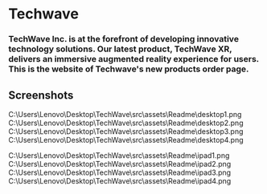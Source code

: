 # Techwave

### TechWave Inc. is at the forefront of developing innovative technology solutions. Our latest product, TechWave XR, delivers an immersive augmented reality experience for users. This is the website of Techwave's new products order page.

## Screenshots
C:\Users\Lenovo\Desktop\TechWave\src\assets\Readme\desktop1.png
C:\Users\Lenovo\Desktop\TechWave\src\assets\Readme\desktop2.png
C:\Users\Lenovo\Desktop\TechWave\src\assets\Readme\desktop3.png
C:\Users\Lenovo\Desktop\TechWave\src\assets\Readme\desktop4.png

C:\Users\Lenovo\Desktop\TechWave\src\assets\Readme\ipad1.png
C:\Users\Lenovo\Desktop\TechWave\src\assets\Readme\ipad2.png
C:\Users\Lenovo\Desktop\TechWave\src\assets\Readme\ipad3.png
C:\Users\Lenovo\Desktop\TechWave\src\assets\Readme\ipad4.png
